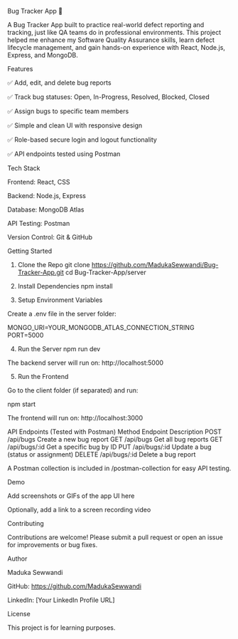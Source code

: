 Bug Tracker App 🐞

A Bug Tracker App built to practice real-world defect reporting and tracking, just like QA teams do in professional environments. This project helped me enhance my Software Quality Assurance skills, learn defect lifecycle management, and gain hands-on experience with React, Node.js, Express, and MongoDB.

Features

✅ Add, edit, and delete bug reports

✅ Track bug statuses: Open, In-Progress, Resolved, Blocked, Closed

✅ Assign bugs to specific team members

✅ Simple and clean UI with responsive design

✅ Role-based secure login and logout functionality

✅ API endpoints tested using Postman

Tech Stack

Frontend: React, CSS

Backend: Node.js, Express

Database: MongoDB Atlas

API Testing: Postman

Version Control: Git & GitHub

Getting Started
1. Clone the Repo
git clone https://github.com/MadukaSewwandi/Bug-Tracker-App.git
cd Bug-Tracker-App/server

2. Install Dependencies
npm install

3. Setup Environment Variables

Create a .env file in the server folder:

MONGO_URI=YOUR_MONGODB_ATLAS_CONNECTION_STRING
PORT=5000

4. Run the Server
npm run dev


The backend server will run on: http://localhost:5000

5. Run the Frontend

Go to the client folder (if separated) and run:

npm start


The frontend will run on: http://localhost:3000

API Endpoints (Tested with Postman)
Method	Endpoint	Description
POST	/api/bugs	Create a new bug report
GET	/api/bugs	Get all bug reports
GET	/api/bugs/:id	Get a specific bug by ID
PUT	/api/bugs/:id	Update a bug (status or assignment)
DELETE	/api/bugs/:id	Delete a bug report

A Postman collection is included in /postman-collection for easy API testing.

Demo

Add screenshots or GIFs of the app UI here

Optionally, add a link to a screen recording video

Contributing

Contributions are welcome! Please submit a pull request or open an issue for improvements or bug fixes.

Author

Maduka Sewwandi

GitHub: https://github.com/MadukaSewwandi

LinkedIn: [Your LinkedIn Profile URL]

License

This project is for learning purposes.
